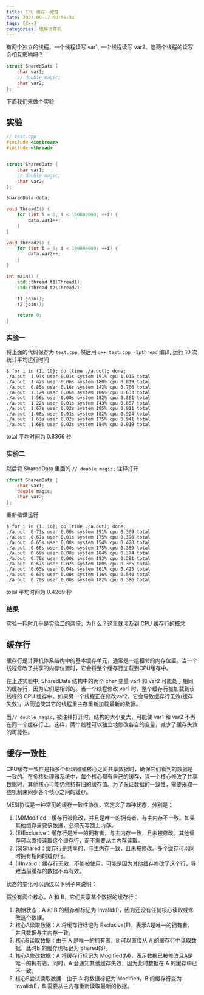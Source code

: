 ```yaml
---
title: CPU 缓存一致性
date: 2022-09-17 09:55:34
tags: [C++]
categories: 理解计算机 
---
```


有两个独立的线程，一个线程读写 var1, 一个线程读写 var2。这两个线程的读写会相互影响吗？

```C++
struct SharedData {
    char var1;
    // double magic;
    char var2;
};
```

下面我们来做个实验

## 实验 
```cpp
// test.cpp
#include <iostream>
#include <thread>


struct SharedData {
    char var1;
    // double magic;
    char var2;
};

SharedData data;

void Thread1() {
    for (int i = 0; i < 100000000; ++i) {
        data.var1++;
    }
}

void Thread2() {
    for (int i = 0; i < 100000000; ++i) {
        data.var2++;
    }
}

int main() {
    std::thread t1(Thread1);
    std::thread t2(Thread2);

    t1.join();
    t2.join();

    return 0;
}
```
### 实验一

将上面的代码保存为 `test.cpp`, 然后用 `g++ test.cpp -lpthread` 编译, 运行 10 次统计平均运行时间

```
$ for i in {1..10}; do (time ./a.out); done;
./a.out  1.93s user 0.01s system 191% cpu 1.015 total
./a.out  1.42s user 0.06s system 180% cpu 0.819 total
./a.out  0.85s user 0.16s system 142% cpu 0.706 total
./a.out  1.12s user 0.06s system 186% cpu 0.633 total
./a.out  1.56s user 0.00s system 182% cpu 0.861 total
./a.out  1.22s user 0.01s system 143% cpu 0.857 total
./a.out  1.67s user 0.02s system 185% cpu 0.911 total
./a.out  1.68s user 0.01s system 182% cpu 0.924 total
./a.out  1.63s user 0.02s system 175% cpu 0.941 total
./a.out  1.68s user 0.02s system 184% cpu 0.919 total
```

total 平均时间为 0.8366 秒

### 实验二

然后将 SharedData 里面的 `// double magic;` 注释打开

```cpp
struct SharedData {
    char var1;
    double magic;
    char var2;
};
```

重新编译运行

```
$ for i in {1..10}; do (time ./a.out); done;
./a.out  0.71s user 0.00s system 191% cpu 0.369 total
./a.out  0.67s user 0.01s system 175% cpu 0.390 total
./a.out  0.65s user 0.00s system 154% cpu 0.420 total
./a.out  0.68s user 0.00s system 175% cpu 0.389 total
./a.out  0.69s user 0.00s system 184% cpu 0.374 total
./a.out  0.70s user 0.00s system 183% cpu 0.381 total
./a.out  0.67s user 0.02s system 180% cpu 0.385 total
./a.out  0.65s user 0.04s system 161% cpu 0.425 total
./a.out  0.63s user 0.00s system 116% cpu 0.540 total
./a.out  0.70s user 0.00s system 182% cpu 0.386 total
```

total 平均时间为 0.4269 秒


### 结果

实验一耗时几乎是实验二的两倍，为什么？这里就涉及到 CPU 缓存行的概念

## 缓存行

缓存行是计算机体系结构中的基本缓存单元，通常是一组相邻的内存位置。当一个线程修改了共享的内存位置时，它会将整个缓存行加载到CPU缓存中。

在上述实验中, SharedData 结构中的两个 char 变量 var1 和 var2 可能处于相同的缓存行，因为它们是相邻的。当一个线程修改 var1 时，整个缓存行被加载到该线程的 CPU 缓存中。如果另一个线程正在修改var2，它会导致缓存行无效(缓存失效)，从而迫使其它的线程重主存重新加载最新的数据。

当`// double magic;` 被注释打开时，结构的大小变大，可能使 var1 和 var2 不再在同一个缓存行上。这样，两个线程可以独立地修改各自的变量，减少了缓存失效的可能性。


## 缓存一致性


CPU缓存一致性是指多个处理器或核心之间共享数据时，确保它们看到的数据是一致的。在多核处理器系统中，每个核心都有自己的缓存，当一个核心修改了共享数据时，其他核心可能仍然持有旧的缓存值。为了保证数据的一致性，需要采取一些机制来同步各个核心之间的缓存。


MESI协议是一种常见的缓存一致性协议，它定义了四种状态，分别是：

1. (M)Modified：缓存行被修改，并且是唯一的拥有者，与主内存不一致。如果其他缓存需要该数据，必须先写回主内存。 
2. (E)Exclusive：缓存行是唯一的拥有者，与主内存一致，且未被修改。其他缓存可以直接读取这个缓存行，而不需要从主内存读取。
3. (S)Shared：缓存行是共享的，与主内存一致，且未被修改。多个缓存可以同时拥有相同的缓存行。
4. (I)Invalid：缓存行无效，不能被使用。可能是因为其他缓存修改了这个行，导致当前缓存的数据不再有效。

状态的变化可以通过以下例子来说明：

假设有两个核心，A 和 B，它们共享某个数据的缓存行：

1. 初始状态：A 和 B 的缓存都标记为 Invalid(I)，因为还没有任何核心读取或修改这个数据。
2. 核心A读取数据：A 将缓存行标记为 Exclusive(E)，表示A是唯一的拥有者，并且数据与主内存一致。
3. 核心B读取数据：由于 A 是唯一的拥有者，B 可以直接从 A 的缓存行中读取数据，此时B  的缓存也标记为 Shared(S)。
4. 核心A修改数据：A 将缓存行标记为 Modified(M)，表示数据已被修改且A是唯一的拥有者。同时，A 会通知其他缓存失效，因为此时数据在 A 的缓存中已不一致。
5. 核心B尝试读取数据：由于 A 将数据标记为 Modified，B 的缓存行变为 Invalid(I)，B 需要从主内存重新读取最新的数据。